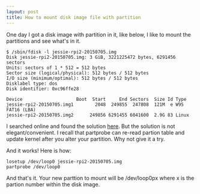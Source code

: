 ```yaml
---
layout: post
title: How to mount disk image file with partition
---
```


One day I got a disk image with partition in it, like below, I like to mount the partitions and see what's in it.

```
$ /sbin/fdisk -l jessie-rpi2-20150705.img 
Disk jessie-rpi2-20150705.img: 3 GiB, 3221225472 bytes, 6291456 sectors
Units: sectors of 1 * 512 = 512 bytes
Sector size (logical/physical): 512 bytes / 512 bytes
I/O size (minimum/optimal): 512 bytes / 512 bytes
Disklabel type: dos
Disk identifier: 0xc96ffe28

Device                    Boot  Start     End Sectors  Size Id Type
jessie-rpi2-20150705.img1        2048  249855  247808  121M  e W95 FAT16 (LBA)
jessie-rpi2-20150705.img2      249856 6291455 6041600  2.9G 83 Linux
```

I searched online and found the solution [here](http://www.andremiller.net/content/mounting-hard-disk-image-including-partitions-using-linux).
But the solution is not elegant/convenient. I recall that partprobe can re-read partion table and update kernel after you alter your partition. Why not give it a try.

And it works! Here is how:

```
losetup /dev/loop0 jessie-rpi2-20150705.img
partprobe /dev/loop0
```

And that's it. Your new parttion to mount will be /dev/loop0px where x is the partion number within the disk image. 
